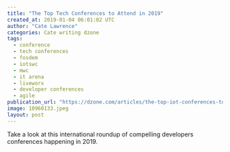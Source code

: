 ```yaml
---
title: "The Top Tech Conferences to Attend in 2019"
created_at: 2019-01-04 06:01:02 UTC
author: "Cate Lawrence"
categories: Cate writing dzone
tags: 
  - conference
  - tech conferences
  - fosdem
  - iotswc
  - mwc
  - it arena
  - liveworx
  - developer conferences
  - agile
publication_url: "https://dzone.com/articles/the-top-iot-conferences-to-attend-in-2019"
image: 10960133.jpeg
layout: post
---
```

Take a look at this international roundup of compelling developers conferences happening in 2019.

